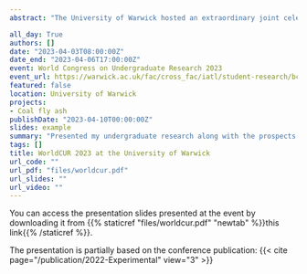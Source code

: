 ```yaml
---
abstract: "The University of Warwick hosted an extraordinary joint celebration of undergraduate research from April 4th to 6th, 2023. This momentous in-person event marked the first-ever combination of a national conference of undergraduate research and the World Congress, drawing in over 600 delegates to the campus in Coventry, UK. I had the privilege of presenting both my undergraduate research project and the preliminary prospects of my Masters research project during the event. Focusing on the theme of sustainability, my virtual speaking presentation showcased the significance of sustainable practices in research. It was an incredibly rewarding experience as I had the opportunity to share my work with a diverse and international audience, comprising individuals ranging from high school students to esteemed university professors."

all_day: True
authors: []
date: "2023-04-03T08:00:00Z"
date_end: "2023-04-06T17:00:00Z"
event: World Congress on Undergraduate Research 2023
event_url: https://warwick.ac.uk/fac/cross_fac/iatl/student-research/bcur_worldcur_2023/worldcur/
featured: false
location: University of Warwick
projects:
- Coal fly ash
publishDate: "2023-04-10T00:00:00Z"
slides: example
summary: "Presented my undergraduate research along with the prospects of masters research on the topic of **Pre-processing: A new avenue for coal fly ash circular economy**."
tags: []
title: WorldCUR 2023 at the University of Warwick
url_code: ""
url_pdf: "files/worldcur.pdf"
url_slides: ""
url_video: ""
---
```

You can access the presentation slides presented at the event by downloading it from {{% staticref "files/worldcur.pdf" "newtab" %}}this link{{% /staticref %}}.

The presentation is partially based on the conference publication: 
{{< cite page="/publication/2022-Experimental" view="3" >}}


